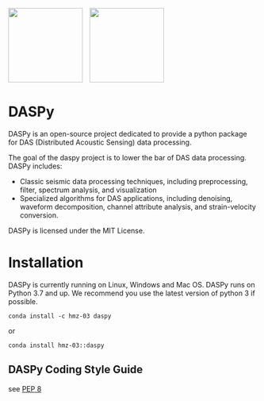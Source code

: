 <img src="https://upload.wikimedia.org/wikipedia/en/3/3c/Logo_of_University_of_Science_and_Technology_of_China.svg" height="150" />&emsp;<img src="https://dams.ustc.edu.cn/_upload/tpl/0c/4e/3150/template3150/images/pcdams.png" height="150" />


# DASPy

DASPy is an open-source project dedicated to provide a python package for DAS (Distributed Acoustic Sensing) data processing.

The goal of the daspy project is to lower the bar of DAS data processing. DASPy includes:
* Classic seismic data processing techniques, including preprocessing, filter, spectrum analysis, and visualization
* Specialized algorithms for DAS applications, including denoising, waveform decomposition, channel attribute analysis, and strain-velocity conversion. 

DASPy is licensed under the MIT License.

# Installation
DASPy is currently running on Linux, Windows and Mac OS.
DASPy runs on Python 3.7 and up. We recommend you use the latest version of python 3 if possible.

```
conda install -c hmz-03 daspy
```
or
```
conda install hmz-03::daspy
```

## DASPy Coding Style Guide
see [PEP 8](https://peps.python.org/pep-0008/)
